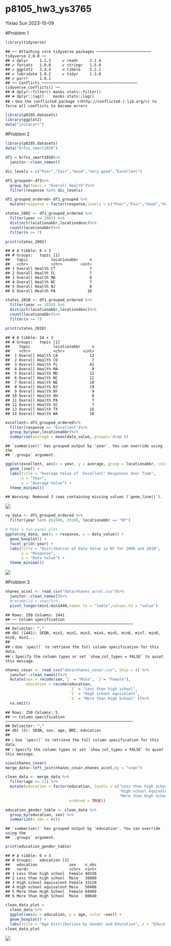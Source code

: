 p8105_hw3_ys3765
================
Yixiao Sun
2023-10-09

\#Problem 1

``` r
library(tidyverse)
```

    ## ── Attaching core tidyverse packages ──────────────────────── tidyverse 2.0.0 ──
    ## ✔ dplyr     1.1.3     ✔ readr     2.1.4
    ## ✔ forcats   1.0.0     ✔ stringr   1.5.0
    ## ✔ ggplot2   3.4.4     ✔ tibble    3.2.1
    ## ✔ lubridate 1.9.2     ✔ tidyr     1.3.0
    ## ✔ purrr     1.0.2     
    ## ── Conflicts ────────────────────────────────────────── tidyverse_conflicts() ──
    ## ✖ dplyr::filter() masks stats::filter()
    ## ✖ dplyr::lag()    masks stats::lag()
    ## ℹ Use the conflicted package (<http://conflicted.r-lib.org/>) to force all conflicts to become errors

``` r
library(p8105.datasets)
library(ggplot2)
data("instacart")
```

\#Problem 2

``` r
library(p8105.datasets)
data("brfss_smart2010")

df1 = brfss_smart2010%>%
  janitor::clean_names()

dic_levels = c("Poor","Fair","Good","Very good","Excellent")

df1_grouped<-df1%>%
  group_by(topic = "Overall Health")%>%
  filter(response %in% dic_levels)

df1_grouped_ordered<-df1_grouped %>%
  mutate(response = factor(response,levels = c("Poor","Fair","Good","Very good","Excellent"), ordered=TRUE))
```

``` r
states_2002 <- df1_grouped_ordered %>%
  filter(year == 2002) %>%
  distinct(locationabbr,locationdesc)%>%
  count(locationabbr)%>%
  filter(n >= 7)

print(states_2002)
```

    ## # A tibble: 6 × 3
    ## # Groups:   topic [1]
    ##   topic          locationabbr     n
    ##   <chr>          <chr>        <int>
    ## 1 Overall Health CT               7
    ## 2 Overall Health FL               7
    ## 3 Overall Health MA               8
    ## 4 Overall Health NC               7
    ## 5 Overall Health NJ               8
    ## 6 Overall Health PA              10

``` r
states_2010 <- df1_grouped_ordered %>%
  filter(year == 2010) %>%
  distinct(locationabbr,locationdesc)%>%
  count(locationabbr)%>%
  filter(n >= 7)

print(states_2010)
```

    ## # A tibble: 14 × 3
    ## # Groups:   topic [1]
    ##    topic          locationabbr     n
    ##    <chr>          <chr>        <int>
    ##  1 Overall Health CA              12
    ##  2 Overall Health CO               7
    ##  3 Overall Health FL              41
    ##  4 Overall Health MA               9
    ##  5 Overall Health MD              12
    ##  6 Overall Health NC              12
    ##  7 Overall Health NE              10
    ##  8 Overall Health NJ              19
    ##  9 Overall Health NY               9
    ## 10 Overall Health OH               8
    ## 11 Overall Health PA               7
    ## 12 Overall Health SC               7
    ## 13 Overall Health TX              16
    ## 14 Overall Health WA              10

``` r
excellent<-df1_grouped_ordered%>%
  filter(response == "Excellent")%>%
  group_by(year,locationabbr)%>%
  summarise(average = mean(data_value,.groups='drop'))
```

    ## `summarise()` has grouped output by 'year'. You can override using the
    ## `.groups` argument.

``` r
ggplot(excellent, aes(x = year, y = average, group = locationabbr, color = locationabbr)) +
  geom_line() +
  labs(title = "Average Value of 'Excellent' Responses Over Time", 
       x = "Year", 
       y = "Average Value") +
  theme_minimal() 
```

    ## Warning: Removed 3 rows containing missing values (`geom_line()`).

![](p8105_hw3_ys3765_files/figure-gfm/construct-1.png)<!-- -->

``` r
ny_data <- df1_grouped_ordered %>%
  filter(year %in% c(2006, 2010), locationabbr == "NY")

# Make a two-panel plot
ggplot(ny_data, aes(x = response, y = data_value)) +
  geom_boxplot() +
  facet_grid(~year) +
  labs(title = "Distribution of Data Value in NY for 2006 and 2010", 
       x = "Response", 
       y = "Data Value") +
  theme_minimal()
```

![](p8105_hw3_ys3765_files/figure-gfm/two_panel%20plot-1.png)<!-- -->

\#Problem 3

``` r
nhanes_accel <- read_csv("data/nhanes_accel.csv")%>%
  janitor::clean_names()%>%
  #rename(id = seqn)%>%
  pivot_longer(min1:min1440,names_to = "table",values_to = "value")
```

    ## Rows: 250 Columns: 1441
    ## ── Column specification ────────────────────────────────────────────────────────
    ## Delimiter: ","
    ## dbl (1441): SEQN, min1, min2, min3, min4, min5, min6, min7, min8, min9, min1...
    ## 
    ## ℹ Use `spec()` to retrieve the full column specification for this data.
    ## ℹ Specify the column types or set `show_col_types = FALSE` to quiet this message.

``` r
nhanes_covar <- read_csv("data/nhanes_covar.csv", skip = 4) %>%
  janitor::clean_names()%>%
  mutate(sex = recode(sex,`1` = "Male", `2`= "Female"),
         education = recode(education,
                            `1` = "Less than high school", 
                            `2` = "High school equivalent", 
                            `3` = "More than High School" ))%>%
  na.omit()
```

    ## Rows: 250 Columns: 5
    ## ── Column specification ────────────────────────────────────────────────────────
    ## Delimiter: ","
    ## dbl (5): SEQN, sex, age, BMI, education
    ## 
    ## ℹ Use `spec()` to retrieve the full column specification for this data.
    ## ℹ Specify the column types or set `show_col_types = FALSE` to quiet this message.

``` r
view(nhanes_covar)
merge_data<-left_join(nhanes_covar,nhanes_accel,by = "seqn")

clean_data <- merge_data %>%
  filter(age >= 21) %>%
  mutate(education = factor(education, levels = c("Less than high school", 
                                                  "High school equivalent", 
                                                  "More than High School"), 
                            ordered = TRUE))
```

``` r
education_gender_table <- clean_data %>%
  group_by(education, sex) %>%
  summarize(n_obs = n())
```

    ## `summarise()` has grouped output by 'education'. You can override using the
    ## `.groups` argument.

``` r
print(education_gender_table)
```

    ## # A tibble: 6 × 3
    ## # Groups:   education [3]
    ##   education              sex    n_obs
    ##   <ord>                  <chr>  <int>
    ## 1 Less than high school  Female 40320
    ## 2 Less than high school  Male   38880
    ## 3 High school equivalent Female 33120
    ## 4 High school equivalent Male   50400
    ## 5 More than High School  Female 84960
    ## 6 More than High School  Male   80640

``` r
clean_data_plot = 
  clean_data %>%
  ggplot(aes(x = education, y = age, color =sex)) +
  geom_boxplot() +
  labs(title = "Age Distributions by Gender and Education", x = "Education", y = "Age")
clean_data_plot
```

![](p8105_hw3_ys3765_files/figure-gfm/unnamed-chunk-2-1.png)<!-- -->
